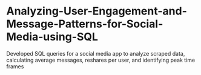 # Analyzing-User-Engagement-and-Message-Patterns-for-Social-Media-using-SQL
Developed SQL queries for a social media app to analyze scraped data, calculating average messages, reshares per user, and identifying peak time frames
